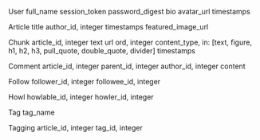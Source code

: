 User
full_name
session_token 
password_digest
bio
avatar_url
timestamps

Article
title
author_id, integer
timestamps
featured_image_url

Chunk
article_id, integer
text
url
ord, integer
content_type, in: [text, figure, h1, h2, h3, pull_quote, double_quote, divider]
timestamps

Comment
article_id, integer
parent_id, integer
author_id, integer
content

Follow
follower_id, integer
followee_id, integer

Howl
howlable_id, integer
howler_id, integer

Tag
tag_name

Tagging
article_id, integer
tag_id, integer


